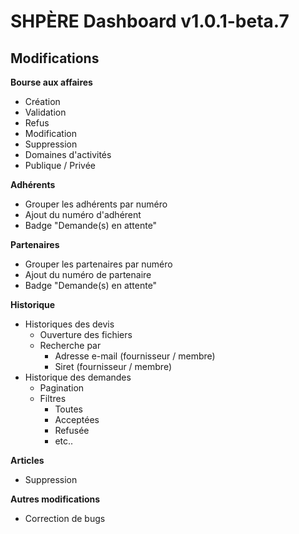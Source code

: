 # SHPÈRE Dashboard v1.0.1-beta.7

## Modifications

**Bourse aux affaires**

- Création
- Validation
- Refus
- Modification
- Suppression
- Domaines d'activités
- Publique / Privée

**Adhérents**

- Grouper les adhérents par numéro
- Ajout du numéro d'adhérent
- Badge "Demande(s) en attente"

**Partenaires**

- Grouper les partenaires par numéro
- Ajout du numéro de partenaire
- Badge "Demande(s) en attente"

**Historique**

- Historiques des devis
  - Ouverture des fichiers
  - Recherche par
    - Adresse e-mail (fournisseur / membre)
    - Siret (fournisseur / membre)
- Historique des demandes
  - Pagination
  - Filtres
    - Toutes
    - Acceptées
    - Refusée
    - etc..

**Articles**

- Suppression


**Autres modifications**

- Correction de bugs
